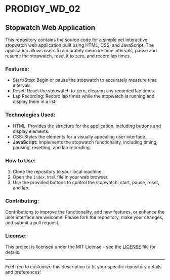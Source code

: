 # PRODIGY_WD_02

## Stopwatch Web Application

This repository contains the source code for a simple yet interactive stopwatch web application built using HTML, CSS, and JavaScript. The application allows users to accurately measure time intervals, pause and resume the stopwatch, reset it to zero, and record lap times.

### Features:
- Start/Stop: Begin or pause the stopwatch to accurately measure time intervals.
- Reset: Reset the stopwatch to zero, clearing any recorded lap times.
- Lap Recording: Record lap times while the stopwatch is running and display them in a list.

### Technologies Used:
- HTML: Provides the structure for the application, including buttons and display elements.
- CSS: Styles the elements for a visually appealing user interface.
- **JavaScript:** Implements the stopwatch functionality, including timing, pausing, resetting, and lap recording.

### How to Use:
1. Clone the repository to your local machine.
2. Open the `index.html` file in your web browser.
3. Use the provided buttons to control the stopwatch: start, pause, reset, and lap.

### Contributing:
Contributions to improve the functionality, add new features, or enhance the user interface are welcome! Please fork the repository, make your changes, and submit a pull request.

### License:
This project is licensed under the MIT License - see the [LICENSE](LICENSE) file for details.

---

Feel free to customize this description to fit your specific repository details and preferences!
